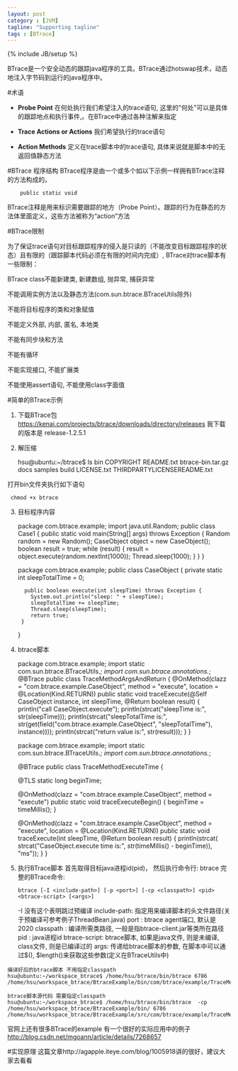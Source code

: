 ```yaml
---
layout: post
category : [JVM]
tagline: "Supporting tagline"
tags : [BTrace]
---
```

{% include JB/setup %}

BTrace是一个安全动态的跟踪java程序的工具。BTrace通过hotswap技术，动态地注入字节码到运行的java程序中。

#术语

 - **Probe Point**
在何处执行我们希望注入的trace语句, 这里的"何处"可以是具体的跟踪地点和执行事件,。在BTrace中通过各种注解来指定 

 - **Trace Actions or Actions** 
我们希望执行的trace语句
 
 - **Action Methods** 
定义在trace脚本中的trace语句, 具体来说就是脚本中的无返回值静态方法

#BTrace 程序结构
BTrace程序是由一个或多个如以下示例一样拥有BTrace注释的方法构成的。

        public static void
        
BTrace注释是用来标识需要跟踪的地方（Probe Point）。跟踪的行为在静态的方法体里面定义，这些方法被称为“action”方法

#BTrace限制

为了保证trace语句对目标跟踪程序的侵入是只读的（不能改变目标跟踪程序的状态）且有限的（跟踪脚本代码必须在有限的时间内完成）, BTrace对trace脚本有一些限制：

BTrace class不能新建类, 新建数组, 抛异常, 捕获异常

不能调用实例方法以及静态方法(com.sun.btrace.BTraceUtils除外)

不能将目标程序的类和对象赋值

不能定义外部, 内部, 匿名, 本地类

不能有同步块和方法

不能有循环

不能实现接口, 不能扩展类

不能使用assert语句, 不能使用class字面值

#简单的BTrace示例

 1. 下载BTrace包
 https://kenai.com/projects/btrace/downloads/directory/releases
 我下载的版本是  release-1.2.5.1 
 2. 解压缩

     hsu@ubuntu:~/btrace$ ls
     bin                COPYRIGHT    README.txt
     btrace-bin.tar.gz  docs         samples
     build              LICENSE.txt  THIRDPARTYLICENSEREADME.txt

  打开bin文件夹执行如下语句
     
     chmod +x btrace
  

 3. 目标程序内容
	
     package com.btrace.example;
     import java.util.Random;
     public class Case1 {
       public static void main(String[] args) throws Exception {
     		Random random = new Random();
     		CaseObject object = new CaseObject();
     		boolean result = true;
     		while (result) {
     			result = object.execute(random.nextInt(1000));
     			Thread.sleep(1000);
     		}
     	}
     }

     package com.btrace.example;
     public class CaseObject {
     private static int sleepTotalTime = 0;

          public boolean execute(int sleepTime) throws Exception {
		  	System.out.println("sleep: " + sleepTime);
		  	sleepTotalTime += sleepTime;
		  	Thread.sleep(sleepTime);
			return true;
	     }
     }


 4. btrace脚本

     package com.btrace.example;
     import static com.sun.btrace.BTraceUtils.*;
     import com.sun.btrace.annotations.*;
     @BTrace
     public class TraceMethodArgsAndReturn {
     @OnMethod(clazz = "com.btrace.example.CaseObject", method = "execute", location = @Location(Kind.RETURN))
     public static void traceExecute(@Self CaseObject instance, int sleepTime,
             @Return boolean result) {
         println("call CaseObject.execute");
         println(strcat("sleepTime is:", str(sleepTime)));
         println(strcat("sleepTotalTime is:",
                 str(get(field("com.btrace.example.CaseObject", "sleepTotalTime"), instance))));
         println(strcat("return value is:", str(result)));
     }
     }
	
	package com.btrace.example;
	import static com.sun.btrace.BTraceUtils.*;
	import com.sun.btrace.annotations.*;

	@BTrace
     public class TraceMethodExecuteTime {

	@TLS
	static long beginTime;

	@OnMethod(clazz = "com.btrace.example.CaseObject", method = "execute")
	public static void traceExecuteBegin() {
		beginTime = timeMillis();
	}

	@OnMethod(clazz = "com.btrace.example.CaseObject", method = "execute", location = @Location(Kind.RETURN))
	public static void traceExecute(int sleepTime, @Return boolean result) {
		println(strcat(
				strcat("CaseObject.execute time is:", str(timeMillis()
						- beginTime)), "ms"));
	}
	}
	

 5. 执行BTrace脚本
 首先取得目标java进程id(pid)， 然后执行命令行: btrace <pid> <btrace-script> 
 完整的BTrace命令: 
	```shell
	btrace [-I <include-path>] [-p <port>] [-cp <classpath>] <pid> <btrace-script> [<args>]
	```
	-I 没有这个表明跳过预编译
	include-path: 指定用来编译脚本的头文件路径(关于预编译可参考例子ThreadBean.java)
	port : btrace agent端口, 默认是2020
	classpath : 编译所需类路径, 一般是指btrace-client.jar等类所在路径
	pid : java进程id
	btrace-script: btrace脚本, 如果是java文件, 则是未编译, class文件, 则是已编译过的
	args: 传递给btrace脚本的参数, 在脚本中可以通过$(), $length()来获取这些参数(定义在BTraceUtils中)

```shell
编译好后的btrace脚本 不用指定classpath
hsu@ubuntu:~/workspace_btrace$ /home/hsu/btrace/bin/btrace 6786 			 /home/hsu/workspace_btrace/BtraceExample/bin/com/btrace/example/TraceMethodArgsAndReturn.class 

btrace脚本源代码 需要指定classpath
hsu@ubuntu:~/workspace_btrace$ /home/hsu/btrace/bin/btrace  -cp /home/hsu/workspace_btrace/BtraceExample/bin/ 6786  /home/hsu/workspace_btrace/BtraceExample/src/com/btrace/example/TraceMethodArgsAndReturn.java 
```

官网上还有很多BTrace的example
有一个很好的实际应用中的例子 http://blog.csdn.net/mgoann/article/details/7268657
	 
#实现原理
这篇文章http://agapple.iteye.com/blog/1005918讲的很好，建议大家去看看